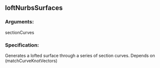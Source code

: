 ## loftNurbsSurfaces
### Arguments: 
sectionCurves
### Specification: 
Generates a lofted surface through a series of section curves. Depends on (matchCurveKnotVectors)

